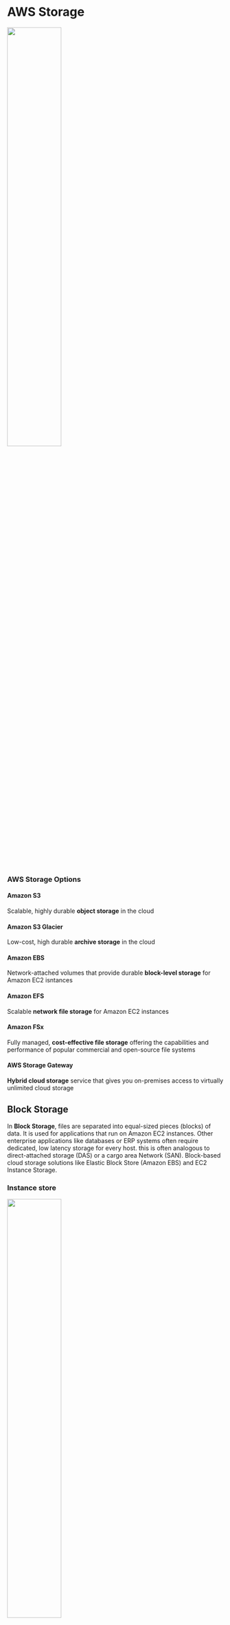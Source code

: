 # AWS Storage

<img src = "assets/img/storage-types.png" width = "50%" />

### AWS Storage Options
#### Amazon S3
Scalable, highly durable **object storage** in the cloud

#### Amazon S3 Glacier
Low-cost, high durable **archive storage** in the cloud

#### Amazon EBS
Network-attached volumes that provide durable **block-level storage** for Amazon EC2 isntances

#### Amazon EFS
Scalable **network file storage** for Amazon EC2 instances

#### Amazon FSx
Fully managed, **cost-effective file storage** offering the capabilities and performance of popular commercial and open-source file systems

#### AWS Storage Gateway
**Hybrid cloud storage** service that gives you on-premises access to virtually unlimited cloud storage

## Block Storage
In **Block Storage**, files are separated into equal-sized pieces (blocks) of data. It is used for applications that run on Amazon EC2 instances. Other enterprise applications like databases or ERP systems often require dedicated, low latency storage for every host. this is often analogous to direct-attached storage (DAS) or a cargo area Network (SAN). Block-based cloud storage solutions like Elastic Block Store (Amazon EBS) and EC2 Instance Storage.

### Instance store
<img src = "assets/img/instance-store.png" width = "50%" />

### Amazon Elastic Block Store (Amazon EBS)
* Persistent block storage for instances
* Protected through replication
* Different drive types
* Scale up or down in minutes
* Pay for only what you provision
* Snapshot functionality
* Encryption available

<img src = "assets/img/amazon-ebs.png" width = "50%" />

#### Amazon EBS Volumes
**Elastic Block Storage Volumes** are network file systems. Volumes get automatically replicated within Availability Zones for high availability and durability. EBS is closer to locally attached disk whether that be IDE, SAS, SCSI (or it's close cousin iSCSI/Fibre Channel, which is in reality just SCSI over a pipe). With Locally attached disk you have better responsiveness and addressing. This allows you to use File Systems that can address the disk at a block level. This includes part reads, part writes, read ahead, delayed writes, file system maintenance where you swap block under the file, block level cloning, thin provisioning, deduplication etc. 

<img src = "assets/img/ebs-volumes.png" width = "50%" />

#### Amazon EBS Snapshots
<img src = "assets/img/ebs-snapshots.png" width = "50%" />

## Object Storage
Applications developed within the cloud often cash in on object storage’s vast scalability and metadata characteristics. Object storage solutions like  Simple Storage Service (Amazon S3) and Amazon Glacier are ideal for building modern applications from scratch that need scale and adaptability, and may even be wont to import existing data stores for analytics, backup, or archive.

<img src = "assets/img/object-storage.png" width = "50%" />

### Amazon Simple Storage Service (S3)
**Amazon S3** the oldest and most supported storage platform of AWS uses an object storage model that is built to store and retrieve any amount of data. Data can be accessed everywhere such as websites, mobile apps, corporate applications, and data from IoT sensors or devices that can be dumped onto S3. You cannot interact with the contents of the object until you have extracted the object from S3  (`GET`). It cannot be edited in-place, you must extract it, change it, and them put it back to replace the original (`PUT`). What this comes down to is that here is no user "locking" functionality as might be offered by a 'file system' This is why it is called "Object storage".

* Object-level storage
* Designed for 99.999999999% durability
* Event triggers

<img src = "assets/img/aws-s3.png" width = "50%" />

#### Use Cases
* Content storage distribution
* Backup and archiving
* Big data analytics
* Disaster recovery
* Static website hosting

#### Amazon S3 Storage Classes

**S3 Standard**
* Designed for frequently accessed data
* Stores data in a minimum of three Availability zones

**S3 Standard-IA**
* Ideal for infrequently accessed data
* Similar to S3 Standard but has a lower storage price and higher retrieval price

**S3 One Zone-IA**
* Stores dat ain a single Availability Zone
* Has a lower storage price than S3 Standard-IA

**S3 Intelligent-Tiering**
* Ideal for data with unknown or changing access patterns
* Requires small monthly monitoring and automation fee per object

**S3 Glacier**
* Low-cost storge designed for data archiving
* Able to retrieve objects within a few minutes to hours

**S3 Glacier Deep Archive**
* Lowest-cost object storage class
* Able to retrieve objects within 12 hours

## File Storage
In **File storage**, multiple clients can access data that is stored in file folders. Many applications got to access shared files and need a filing system. this sort of storage is usually supported with a Network Attached Storage (NAS) server. File storage solutions like *Elastic File System (Amazon EFS)* are ideal to be used in cases like large content repositories, development environments, media stores, or user home directories.

<img src = "assets/img/file-storage.png" width = "50%" />

### Use Cases
#### Amazon Elastic File System (EFS)
* Simplify Development Operations (DevOps)
* Modernize application development
* Enhance content management systems
* Accelerate data science

<img src = "assets/img/amazon-efs.png" width = "50%" />

#### Amazon FSx for Lustre
* Accelerate machine learning
* Enable high performance computing
* Unloc big data analytics
* Increase media workload agility

#### Amazon FSx for Windows
* Migrate Windows file servers to AWS
* Accelerate hybrid workloads
* Reduce Microsoft SQL server deployment cost
* Simplify virtual desktops and streaming

## Reference
* [AWS Storage Types - S3, EFS, & EBS](https://help.acloud.guru/hc/en-us/articles/115002011194-AWS-Storage-Types-S3-EFS-EBS)
* [AWS Storage: Overview, Types & Benefits](https://k21academy.com/amazon-web-services/aws-solutions-architect/aws-storage-overview-types-benefits/)